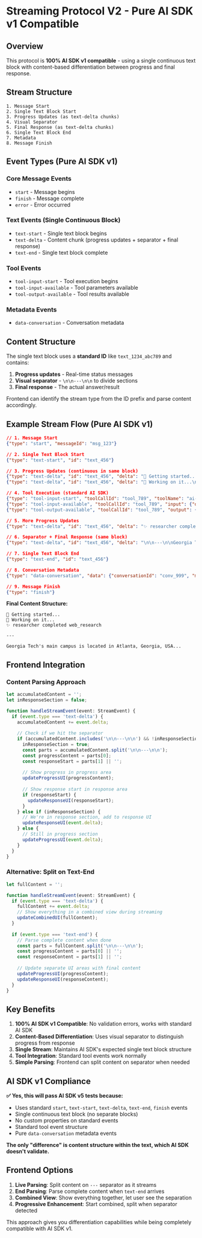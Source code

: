 # Streaming Protocol V2 - Pure AI SDK v1 Compatible

## Overview

This protocol is **100% AI SDK v1 compatible** - using a single continuous text block with content-based differentiation between progress and final response.

## Stream Structure

```
1. Message Start
2. Single Text Block Start
3. Progress Updates (as text-delta chunks)
4. Visual Separator
5. Final Response (as text-delta chunks)  
6. Single Text Block End
7. Metadata
8. Message Finish
```

## Event Types (Pure AI SDK v1)

### Core Message Events
- `start` - Message begins
- `finish` - Message complete  
- `error` - Error occurred

### Text Events (Single Continuous Block)
- `text-start` - Single text block begins
- `text-delta` - Content chunk (progress updates + separator + final response)
- `text-end` - Single text block complete

### Tool Events
- `tool-input-start` - Tool execution begins
- `tool-input-available` - Tool parameters available
- `tool-output-available` - Tool results available

### Metadata Events
- `data-conversation` - Conversation metadata

## Content Structure

The single text block uses a **standard ID** like `text_1234_abc789` and contains:
1. **Progress updates** - Real-time status messages
2. **Visual separator** - `\n\n---\n\n` to divide sections
3. **Final response** - The actual answer/result

Frontend can identify the stream type from the ID prefix and parse content accordingly.

## Example Stream Flow (Pure AI SDK v1)

```json
// 1. Message Start
{"type": "start", "messageId": "msg_123"}

// 2. Single Text Block Start  
{"type": "text-start", "id": "text_456"}

// 3. Progress Updates (continuous in same block)
{"type": "text-delta", "id": "text_456", "delta": "🎯 Getting started...\n"}
{"type": "text-delta", "id": "text_456", "delta": "🔄 Working on it...\n"}

// 4. Tool Execution (standard AI SDK)
{"type": "tool-input-start", "toolCallId": "tool_789", "toolName": "ai-tool"}
{"type": "tool-input-available", "toolCallId": "tool_789", "input": {"description": "Using webSearch"}}
{"type": "tool-output-available", "toolCallId": "tool_789", "output": {"result": "Search completed"}}

// 5. More Progress Updates
{"type": "text-delta", "id": "text_456", "delta": "✨ researcher completed web_research\n"}

// 6. Separator + Final Response (same block)
{"type": "text-delta", "id": "text_456", "delta": "\n\n---\n\nGeorgia Tech's main campus is located in Atlanta, Georgia, USA..."}

// 7. Single Text Block End
{"type": "text-end", "id": "text_456"}

// 8. Conversation Metadata
{"type": "data-conversation", "data": {"conversationId": "conv_999", "messageId": "msg_123"}}

// 9. Message Finish
{"type": "finish"}
```

**Final Content Structure:**
```
🎯 Getting started...
🔄 Working on it...
✨ researcher completed web_research

---

Georgia Tech's main campus is located in Atlanta, Georgia, USA...
```

## Frontend Integration

### Content Parsing Approach
```typescript
let accumulatedContent = '';
let inResponseSection = false;

function handleStreamEvent(event: StreamEvent) {
  if (event.type === 'text-delta') {
    accumulatedContent += event.delta;
    
    // Check if we hit the separator
    if (accumulatedContent.includes('\n\n---\n\n') && !inResponseSection) {
      inResponseSection = true;
      const parts = accumulatedContent.split('\n\n---\n\n');
      const progressContent = parts[0];
      const responseStart = parts[1] || '';
      
      // Show progress in progress area
      updateProgressUI(progressContent);
      
      // Show response start in response area
      if (responseStart) {
        updateResponseUI(responseStart);
      }
    } else if (inResponseSection) {
      // We're in response section, add to response UI
      updateResponseUI(event.delta);
    } else {
      // Still in progress section
      updateProgressUI(event.delta);
    }
  }
}
```

### Alternative: Split on Text-End
```typescript
let fullContent = '';

function handleStreamEvent(event: StreamEvent) {
  if (event.type === 'text-delta') {
    fullContent += event.delta;
    // Show everything in a combined view during streaming
    updateCombinedUI(fullContent);
  }
  
  if (event.type === 'text-end') {
    // Parse complete content when done
    const parts = fullContent.split('\n\n---\n\n');
    const progressContent = parts[0] || '';
    const responseContent = parts[1] || '';
    
    // Update separate UI areas with final content
    updateProgressUI(progressContent);
    updateResponseUI(responseContent);
  }
}
```

## Key Benefits

1. **100% AI SDK v1 Compatible**: No validation errors, works with standard AI SDK
2. **Content-Based Differentiation**: Uses visual separator to distinguish progress from response
3. **Single Stream**: Maintains AI SDK's expected single text block structure
4. **Tool Integration**: Standard tool events work normally
5. **Simple Parsing**: Frontend can split content on separator when needed

## AI SDK v1 Compliance

**✅ Yes, this will pass AI SDK v5 tests because:**

- Uses standard `start`, `text-start`, `text-delta`, `text-end`, `finish` events
- Single continuous text block (no separate blocks)
- No custom properties on standard events  
- Standard tool event structure
- Pure `data-conversation` metadata events

**The only "difference" is content structure within the text, which AI SDK doesn't validate.**

## Frontend Options

1. **Live Parsing**: Split content on `---` separator as it streams
2. **End Parsing**: Parse complete content when `text-end` arrives
3. **Combined View**: Show everything together, let user see the separation
4. **Progressive Enhancement**: Start combined, split when separator detected

This approach gives you differentiation capabilities while being completely compatible with AI SDK v1.